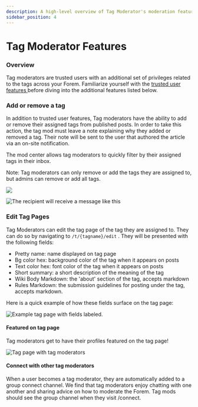 ```yaml
---
description: A high-level overview of Tag Moderator's moderation features.
sidebar_position: 4
---
```


# Tag Moderator Features

### Overview

Tag moderators are trusted users with an additional set of privileges related to the tags across your Forem. Familiarize yourself with the [trusted user features ](trusted-user-features.md)before diving into the additional features listed below.

### Add or remove a tag

In addition to trusted user features, Tag moderators have the ability to add or remove their assigned tags from published posts. In order to take this action, the tag mod must leave a note explaining why they added or removed a tag. Their note will be sent to the user that authored the article via an on-site notification.

The mod center allows tag moderators to quickly filter by their assigned tags in their inbox.

Note: Tag moderators can only remove or add the tags they are assigned to, but admins can remove or add all tags.

![](/img/image-2020-10-22-at-3.54.34-pm.png)

![The recipient will receive a message like this](/img/image-2020-10-22-at-9.34.32-am.png)

### Edit Tag Pages

Tag Moderators can edit the tag page of the tag they are assigned to. They can do so by navigating to `/t/{tagname}/edit` . They will be presented with the following fields:

- Pretty name: name displayed on tag page
- Bg color hex: background color of the tag when it appears on posts
- Text color hex: font color of the tag when it appears on posts
- Short summary: a short description of the meaning of the tag
- Wiki Body Markdown: the 'about' section of the tag, accepts markdown
- Rules Markdown: the submission guidelines for posting under the tag, accepts markdown.

Here is a quick example of how these fields surface on the tag page:

![Example tag page with fields labeled.](/img/tagattributes.png)

#### Featured on tag page

Tag moderators get to have their profiles featured on the tag page!

![Tag page with tag moderators](/img/image-2020-10-22-at-4.11.41-pm.png)

#### Connect with other tag moderators

When a user becomes a tag moderator, they are automatically added to a group connect channel. We find that tag moderators enjoy chatting with one another and sharing advice on how to moderate the Forem. Tag mods should see the group channel when they visit /connect.
